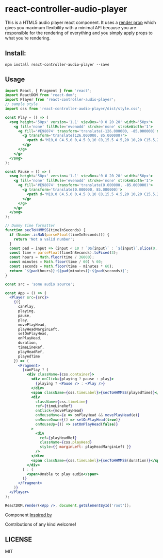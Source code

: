# react-controller-audio-player

This is a HTML5 audio player react component. It uses a [render
prop][use-a-render-prop] which gives you maximum flexibility with a minimal API
because you are responsible for the rendering of everything and you simply apply
props to what you're rendering.

## Install:

```
npm install react-controller-audio-player --save
```

## Usage

```jsx
import React, { Fragment } from 'react';
import ReactDOM from 'react-dom';
import Player from 'react-controller-audio-player';
// sample style
import css from 'react-controller-audio-player/dist/style.css';

const Play = () => (
  <svg height='50px' version='1.1' viewBox='0 0 20 20' width='50px'>
    <g fill='none' fillRule='evenodd' stroke='none' strokeWidth='1'>
      <g fill='#E98074' transform='translate(-126.000000, -85.000000)'>
        <g transform='translate(126.000000, 85.000000)'>
          <path d='M10,0 C4.5,0 0,4.5 0,10 C0,15.5 4.5,20 10,20 C15.5,20 20,15.5 20,10 C20,4.5 15.5,0 10,0 L10,0 Z M8,14.5 L8,5.5 L14,10 L8,14.5 L8,14.5 Z' />
        </g>
      </g>
    </g>
  </svg>
);

const Pause = () => (
  <svg height='50px' version='1.1' viewBox='0 0 20 20' width='50px'>
    <g fill='none' fillRule='evenodd' stroke='none' strokeWidth='1'>
      <g fill='#E98074' transform='translate(0.000000, -85.000000)'>
        <g transform='translate(0.000000, 85.000000)'>
          <path d='M10,0 C4.5,0 0,4.5 0,10 C0,15.5 4.5,20 10,20 C15.5,20 20,15.5 20,10 C20,4.5 15.5,0 10,0 L10,0 Z M9,14 L7,14 L7,6 L9,6 L9,14 L9,14 Z M13,14 L11,14 L11,6 L13,6 L13,14 L13,14 Z' />
        </g>
      </g>
    </g>
  </svg>
);

// Dummy time formatter
function secToHHMMSS(timeInSeconds) {
  if (Number.isNaN(parseFloat(timeInSeconds))) {
    return 'Not a valid number';
  }
  const pad = input => (input < 10 ? `0${input}` : `${input}`.slice(0, 2));
  const time = parseFloat(timeInSeconds).toFixed(3);
  const hours = Math.floor(time / 36000);
  const minutes = Math.floor(time / 60) % 60;
  const seconds = Math.floor(time - minutes * 60);
  return `${pad(hours)}:${pad(minutes)}:${pad(seconds)}`;
}

const src = 'some audio source';

const App = () => (
  <Player src={src}>
    {({
      canPlay,
      playing,
      pause,
      play,
      movePlayHead,
      playHeadMarginLeft,
      setOnPlayHead,
      onPlayHead,
      duration,
      timeLineRef,
      playHeadRef,
      playedTime
    }) => (
      <Fragment>
        {canPlay ? (
          <div className={css.container}>
            <div onClick={playing ? pause : play}>
              {playing ? <Pause /> : <Play />}
            </div>
            <span className={css.timeLabel}>{secToHHMMSS(playedTime)}</span>
            <div
              className={css.timeLine}
              ref={timeLineRef}
              onClick={movePlayHead}
              onMouseMove={e => onPlayHead && movePlayHead(e)}
              onMouseDown={() => setOnPlayHead(true)}
              onMouseUp={() => setOnPlayHead(false)}
            >
              <div
                ref={playHeadRef}
                className={css.playHead}
                style={{ marginLeft: playHeadMarginLeft }}
              />
            </div>
            <span className={css.timeLabel}>{secToHHMMSS(duration)}</span>
          </div>
        ) : (
          <span>Unable to play audio</span>
        )}
      </Fragment>
    )}
  </Player>
);

ReactDOM.render(<App />, document.getElementById('root'));
```

Component [Inspired by][inspired-by]

Contributions of any kind welcome!

## LICENSE

MIT

[inspired-by]: https://codepen.io/katzkode/pen/Kfgix
[use-a-render-prop]: https://cdb.reacttraining.com/use-a-render-prop-50de598f11ce
